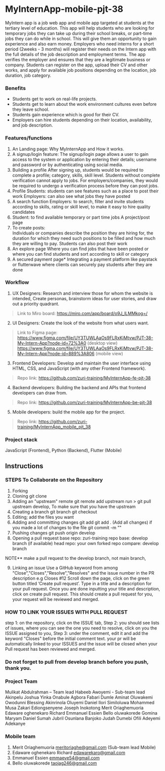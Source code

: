 # MyInternApp-mobile-pjt-38
MyIntern app is a job web app and mobile app targeted at students at the tertiary level of education. This app will help students who are looking for temporary jobs they can take up during their school breaks, or part-time jobs they can do while in school. This will give them an opportunity to gain experience and also earn money. Employers who need interns for a short period (2weeks - 3 months) will register their needs on the Intern app with the full details of the job description and employment terms. The app verifies the employer and ensures that they are a legitimate business or company. Students can register on the app, upload their CV and other works, and apply for available job positions depending on the location, job duration, job category.

### Benefits
- Students get to work on real-life projects.
- Students get to learn about the work environment cultures even before they leave school.
- Students gain experience which is good for their CV. 
- Employers can hire students depending on their location, availability, and job description.

### Features/functions
1. An Landing page: 
   Why MyInternApp and How it works.
2. A signup/login feature: 
   The signup/login page allows a user to gain access to the system or application by entering their details; username and password or by authenticating using social media.
3. Building a profile
   After signing up, students would be required to complete a profile; category, skills, skill level. Students without complete verification cannot apply to jobs.
For employers/companies, they would be required to undergo a verification process before they can post jobs. 
4. Profile
   Students: students can see features such as a place to post their work
Employers: can also see what jobs they have posted
5. A search function
   Employers: to search, filter and invite students according to skills, rating or skill level, to make it easy to hire quality candidates 
6. Student: to find available temporary or part time jobs
   A project/post page
7. To create posts:  
   Individuals or companies describe the position they are hiring for, the duration for which they need such positions to be filled and how much they are willing to pay. Students can also  post their work 
8. An explore page
   Where you can find jobs that have been posted or where you can find students and sort according to skill or category
9. A secured payment page*
   Integrating a payment platform like paystack or flutterwave where clients can securely pay students after they are done

### Workflow
1.	UX Designers: Research and interview those for whom the website is intended, Create personas, brainstorm ideas for user stories, and draw out a priority quadrant. 
> Link to Miro board: https://miro.com/app/board/o9J_lLMMkog=/ 

2.	UI Designers: Create the look of the website from what users want. 
> Link to Figma page: https://www.figma.com/file/UY3TUWLAaOs9FLRxKiMtvw/PJT-38-My-Intern-App?node-id=72%3A0 (desktop view)
 https://www.figma.com/file/UY3TUWLAaOs9FLRxKiMtvw/PJT-38-My-Intern-App?node-id=889%3A806 (mobile view)

3.	Frontend Developers: Develop and maintain the user interface using HTML, CSS, and JavaScript (with any other Frontend framework). 
> Repo link: https://github.com/zuri-training/MyInternApp-fe-pjt-38

4.	Backend developers: Building the backend and APIs that frontend developers can draw from.
> Repo link: https://github.com/zuri-training/MyInternApp-be-pjt-38 

5.	Mobile developers: build the mobile app for the project. 
> Repo link: https://github.com/zuri-training/MyInternApp_mobile_pjt_38 

### Project stack
JavaScript (Frontend), Python (Backend), Flutter (Mobile)

## Instructions
### STEPS To Collaborate on the Repository
1. Forking
2. Cloning
git clone <repo-link> <folder-name>
3. Adding an "upstream" remote
git remote add upstream <repo-link>
run > git pull upstream develop, To make sure that you have the upstream
4. Creating a branch
git branch <branch-name>
git checkout <branch-name>
5. Editing; add the files you want 
6. Adding and committing changes
     git add <name-of-file>
     git add .  (Add all changes) if you made a lot of changes to the file
     git commit -m "<commit-message>"
7. Pushing changes
     git push origin develop
8. Opening a pull request
    base repo: zuri-training repo
    base: develop branch (if available)
    head repo: your own forked repo
compare: develop branch

NOTE**  make a pull request to the develop branch, not main branch,

9. Linking an issue
    Use a GitHub keyword from among "Close","Closes","Resolve","Resolves" and the issue number in the PR description
e.g Closes #12
Scroll down the page, click on the green button titled ‘Create pull request’. Type in a title and a description for your pull request. Once you are done inputting your title and description, click on create pull request. This should create a pull request for you, your request will be reviewed and merged.

### HOW TO LINK YOUR ISSUES WITH PULL REQUEST
step 1: on the repository, click on the ISSUE tab,
Step 2: you should see lists of issues, where you can see the one you need to resolve, click on you the ISSUE assigned to you, 
Step 3: under the comment, edit it and add the keyword "Closes" before the initial comment text. your pr will be automatically linked to your ISSUES and the issue will be closed when your Pull request has been reviewed and merged.

### Do not forget to pull from develop branch before you push, thank you.

### Project Team
Mulikat Abdulrahman – Team lead
Habeeb Awoyemi - Sub-team lead
Akinpelu Joshua 
Yinka Onabule
Agbora Fabari Dumle
Aminat Oluwakemi Owodunni
Blessing Akinrinola 
Oluyemi Daniel
Ilori Similoluwa 
Mohammed Musa Zakari
Ediongsenyene Joseph Inokotong
Merit Oriaghemuoria 
Edaware oghenekaro Richard
Emmanuel Essien
Bello oluwakorede
Gomina Maryam 
Daniel Sumah 
Jubril Osunlana
Banjoko Judah
Dumebi Ofili
Adeyemi Adekanye

### Mobile team
1.	Merit Oriaghemuoria meritoriaghe@gmail.com (Sub-team lead Mobile)
2.	Edaware oghenekaro Richard edawarekaro@gmail.com 
3.	Emmanuel Essien  emmaeve54@gmail.com 
4.	Bello oluwakorede taojag246@gmail.com






